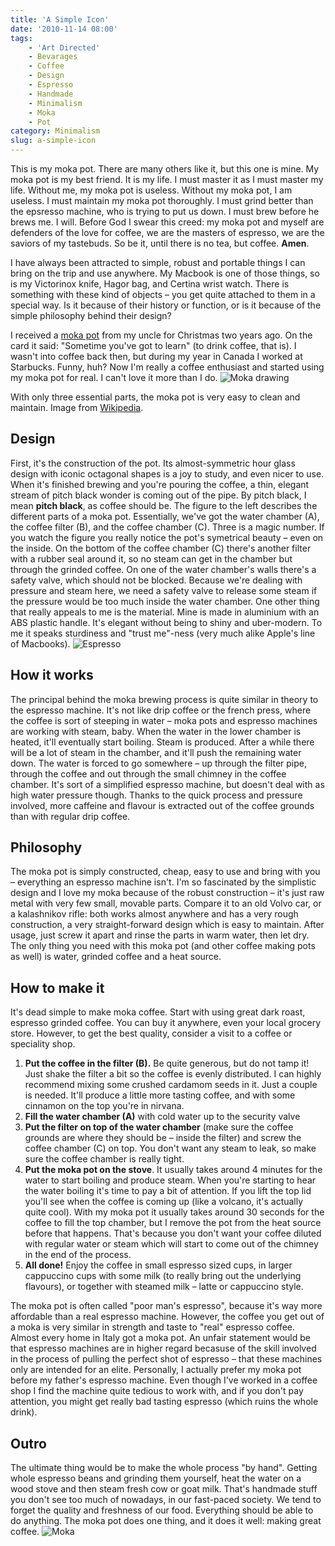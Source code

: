 ```yaml
---
title: 'A Simple Icon'
date: '2010-11-14 08:00'
tags:
    - 'Art Directed'
    - Bevarages
    - Coffee
    - Design
    - Espresso
    - Handmade
    - Minimalism
    - Moka
    - Pot
category: Minimalism
slug: a-simple-icon
---
```


This is my moka pot. There are many others like it, but this one is mine. My moka pot is my best friend. It is my life. I must master it as I must master my life. Without me, my moka pot is useless. Without my moka pot, I am useless. I must maintain my moka pot thoroughly. I must grind better than the epsresso machine, who is trying to put us down. I must brew before he brews me. I will. Before God I swear this creed: my moka pot and myself are defenders of the love for coffee, we are the masters of espresso, we are the saviors of my tastebuds. So be it, until there is no tea, but coffee. **Amen**.

I have always been attracted to simple, robust and portable things I can bring on the trip and use anywhere. My Macbook is one of those things, so is my Victorinox knife, Hagor bag, and Certina wrist watch. There is something with these kind of objects – you get quite attached to them in a special way. Is it because of their history or function, or is it because of the simple philosophy behind their design?

I received a [moka pot](http://en.wikipedia.org/wiki/Moka_(coffee_pot) "Moka pot – Wikipedia") from my uncle for Christmas two years ago. On the card it said: "Sometime you've got to learn" (to drink coffee, that is). I wasn't into coffee back then, but during my year in Canada I worked at Starbucks. Funny, huh? Now I'm really a coffee enthusiast and started using my moka pot for real. I can't love it more than I do. ![Moka drawing](http://213.185.255.138/core/wp-content/uploads/2010/11/moka_drawing.png)  

With only three essential parts, the moka pot is very easy to clean and maintain. Image from [Wikipedia](http://en.wikipedia.org/wiki/File:MokaCoffeePot.svg).

## Design
First, it's the construction of the pot. Its almost-symmetric hour glass design with iconic octagonal shapes is a joy to study, and even nicer to use. When it's finished brewing and you're pouring the coffee, a thin, elegant stream of pitch black wonder is coming out of the pipe. By pitch black, I mean **pitch black**, as coffee should be. The figure to the left describes the different parts of a moka pot. Essentially, we've got the water chamber (A), the coffee filter (B), and the coffee chamber (C). Three is a magic number. If you watch the figure you really notice the pot's symetrical beauty – even on the inside. On the bottom of the coffee chamber (C) there's another filter with a rubber seal around it, so no steam can get in the chamber but through the grinded coffee. On one of the water chamber's walls there's a safety valve, which should not be blocked. Because we're dealing with pressure and steam here, we need a safety valve to release some steam if the pressure would be too much inside the water chamber. One other thing that really appeals to me is the material. Mine is made in aluminium with an ABS plastic handle. It's elegant without being to shiny and uber-modern. To me it speaks sturdiness and "trust me"-ness (very much alike Apple's line of Macbooks). ![Espresso](http://213.185.255.138/core/wp-content/uploads/2010/11/espresso.png)
## How it works
The principal behind the moka brewing process is quite similar in theory to the espresso machine. It's not like drip coffee or the french press, where the coffee is sort of steeping in water – moka pots and espresso machines are working with steam, baby. When the water in the lower chamber is heated, it'll eventually start boiling. Steam is produced. After a while there will be a lot of steam in the chamber, and it'll push the remaining water down. The water is forced to go somewhere – up through the filter pipe, through the coffee and out through the small chimney in the coffee chamber. It's sort of a simplified espresso machine, but doesn't deal with as high water pressure though. Thanks to the quick process and pressure involved, more caffeine and flavour is extracted out of the coffee grounds than with regular drip coffee.
## Philosophy
The moka pot is simply constructed, cheap, easy to use and bring with you – everything an espresso machine isn't. I'm so fascinated by the simplistic design and I love my moka because of the robust construction – it's just raw metal with very few small, movable parts. Compare it to an old Volvo car, or a kalashnikov rifle: both works almost anywhere and has a very rough construction, a very straight-forward design which is easy to maintain. After usage, just screw it apart and rinse the parts in warm water, then let dry. The only thing you need with this moka pot (and other coffee making pots as well) is water, grinded coffee and a heat source.
## How to make it
It's dead simple to make moka coffee. Start with using great dark roast, espresso grinded coffee. You can buy it anywhere, even your local grocery store. However, to get the best quality, consider a visit to a coffee or speciality shop.
1. **Put the coffee in the filter (B).** Be quite generous, but do not tamp it! Just shake the filter a bit so the coffee is evenly distributed. I can highly recommend mixing some crushed cardamom seeds in it. Just a couple is needed. It'll produce a little more tasting coffee, and with some cinnamon on the top you're in nirvana.
2. **Fill the water chamber (A)** with cold water up to the security valve
3. **Put the filter on top of the water chamber** (make sure the coffee grounds are where they should be – inside the filter) and screw the coffee chamber (C) on top. You don't want any steam to leak, so make sure the coffee chamber is really tight.
4. **Put the moka pot on the stove**. It usually takes around 4 minutes for the water to start boiling and produce steam. When you're starting to hear the water boiling it's time to pay a bit of attention. If you lift the top lid you'll see when the coffee is coming up (like a volcano, it's actually quite cool). With my moka pot it usually takes around 30 seconds for the coffee to fill the top chamber, but I remove the pot from the heat source before that happens. That's because you don't want your coffee diluted with regular water or steam which will start to come out of the chimney in the end of the process.
5. **All done!** Enjoy the coffee in small espresso sized cups, in larger cappuccino cups with some milk (to really bring out the underlying flavours), or together with steamed milk – latte or cappuccino style.

The moka pot is often called "poor man's espresso", because it's way more affordable than a real espresso machine. However, the coffee you get out of a moka is very similar in strength and taste to "real" espresso coffee. Almost every home in Italy got a moka pot. An unfair statement would be that espresso machines are in higher regard becasuse of the skill involved in the process of pulling the perfect shot of espresso – that these machines only are intended for an elite. Personally, I actually prefer my moka pot before my father's espresso machine. Even though I've worked in a coffee shop I find the machine quite tedious to work with, and if you don't pay attention, you might get really bad tasting espresso (which ruins the whole drink).
## Outro
The ultimate thing would be to make the whole process "by hand". Getting whole espresso beans and grinding them yourself, heat the water on a wood stove and then steam fresh cow or goat milk. That's handmade stuff you don't see too much of nowadays, in our fast-paced society. We tend to forget the quality and freshness of our food. Everything should be able to do anything. The moka pot does one thing, and it does it well: making great coffee.
![Moka](http://213.185.255.138/core/wp-content/uploads/2010/11/moka.png)
